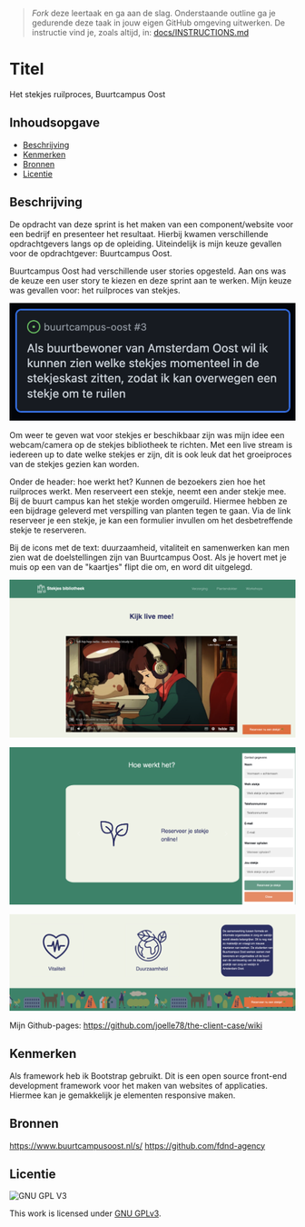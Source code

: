 > _Fork_ deze leertaak en ga aan de slag. Onderstaande outline ga je gedurende deze taak in jouw eigen GitHub omgeving uitwerken. De instructie vind je, zoals altijd, in: [docs/INSTRUCTIONS.md](docs/INSTRUCTIONS.md)

# Titel
Het stekjes ruilproces, Buurtcampus Oost

## Inhoudsopgave

  * [Beschrijving](#beschrijving)
  * [Kenmerken](#kenmerken)
  * [Bronnen](#bronnen)
  * [Licentie](#licentie)

## Beschrijving
<!-- In de Beschrijving staat hoe je project er uit ziet, hoe het werkt en wat je er mee kan. -->
De opdracht van deze sprint is het maken van een component/website voor een bedrijf en presenteer het resultaat. Hierbij kwamen verschillende opdrachtgevers langs op de opleiding. Uiteindelijk is mijn keuze gevallen voor de opdrachtgever: Buurtcampus Oost.

Buurtcampus Oost had verschillende user stories opgesteld. Aan ons was de keuze een user story te kiezen en deze sprint aan te werken. Mijn keuze was gevallen voor: het ruilproces van stekjes.

![alt text](assets/userstory.png)

Om weer te geven wat voor stekjes er beschikbaar zijn was mijn idee een webcam/camera op de stekjes bibliotheek te richten. Met een live stream is iedereen
up to date welke stekjes er zijn, dit is ook leuk dat het groeiproces van de stekjes gezien kan worden.

Onder de header: hoe werkt het? Kunnen de bezoekers zien hoe het ruilproces werkt. Men reserveert een stekje, neemt een ander stekje mee. Bij de buurt campus
kan het stekje worden omgeruild. Hiermee hebben ze een bijdrage geleverd met verspilling van planten tegen te gaan. Via de link reserveer je een stekje, je kan
een formulier invullen om het desbetreffende stekje te reserveren.

Bij de icons met de text: duurzaamheid, vitaliteit en samenwerken kan men zien wat de doelstellingen zijn van Buurtcampus Oost. Als je hovert met je muis
op een van de "kaartjes" flipt die om, en word dit uitgelegd.

<!-- Voeg een mooie poster visual toe 📸 -->
![alt text](assets/s1.png)

![alt text](assets/s2.png)

![alt text](assets/s3.png)

<!-- Voeg een link toe naar Github Pages 🌐-->
Mijn Github-pages:
https://github.com/joelle78/the-client-case/wiki

## Kenmerken
<!-- Bij Kenmerken staat welke technieken zijn gebruikt en hoe. Wat is de HTML structuur? Wat zijn de belangrijkste dingen in CSS? Wat is er met Javascript gedaan en hoe? Misschien heb je een framework of library gebruikt? -->
Als framework heb ik Bootstrap gebruikt. Dit is een open source front-end development framework voor het maken van websites of applicaties. Hiermee kan je gemakkelijk je elementen responsive maken.

## Bronnen
https://www.buurtcampusoost.nl/s/
https://github.com/fdnd-agency

## Licentie

![GNU GPL V3](https://www.gnu.org/graphics/gplv3-127x51.png)

This work is licensed under [GNU GPLv3](./LICENSE).
